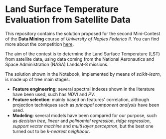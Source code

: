 # Land Surface Temperature Evaluation from Satellite Data
This repository contains the solution proposed for the second Mini-Contest of the **Data Mining** course of *University of Naples Federico II*.
You can find more about the competition [here](https://www.kaggle.com/c/unina-data-mining-2021-minicontest-n2/overview).

The aim of the contest is to determine the Land Surface Temperature (LST) from satellite data, using data coming from the National Aeronautics and Space Administration (NASA) Landsat-8 missions.

The solution shown in the Notebook, implemented by means of *scikit-learn*, is made up of tree main stages:
- **Feature engineering**: several spectral indexes shown in the literature have been used, such has *NDVI* and *PV*.
- **Feature selection**: mainly based on features' correlation, although projection techniques such as *principal component analysis* have been used.
- **Modeling**: several models have been compared for our purpose, such as *decision tree*, *linear* and *polinomial regression*, *ridge regression*, *support vector machine* and *multi layer perceptron*, but the best one turned out to be *k-nearest neighbour*.
